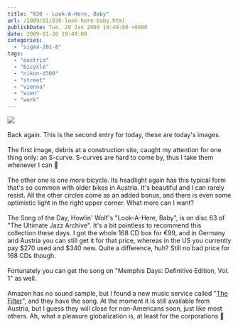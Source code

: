```yaml
---
title: "830 - Look-A-Here, Baby"
url: /2009/01/830-look-here-baby.html
publishDate: Tue, 20 Jan 2009 19:49:00 +0000
date: 2009-01-20 19:49:00
categories: 
  - "sigma-201-8"
tags: 
  - "austria"
  - "bicycle"
  - "nikon-d300"
  - "street"
  - "vienna"
  - "wien"
  - "work"
---
```

<a href="https://d25zfm9zpd7gm5.cloudfront.net/1200x1200/2009/20090120_084326_ps.jpg" target="_blank"><img src="https://d25zfm9zpd7gm5.cloudfront.net/0600x0600/2009/20090120_084326_ps.jpg"/></a><br/><br/>Back again. This is the second entry for today, these are today's images.<br/><br/><a href="https://d25zfm9zpd7gm5.cloudfront.net/1200x1200/2009/20090120_084850_ps.jpg" target="_blank"><img alt="" border="0" src="https://d25zfm9zpd7gm5.cloudfront.net/0150x0150/2009/20090120_084850_ps.jpg" style="margin: 0pt 10px 0pt 0px; float: left;"/></a> The first image, debris at a construction site, caught my attention for one thing only: an S-curve. S-curves are hard to come by, thus I take them whenever I can 🙂<br/><br/>The other one is one more bicycle. Its headlight again has this typical form that's so common with older bikes in Austria. It's beautiful and I can rarely resist. All the other circles come as an added bonus, and there is even some optimistic light in the right upper corner. What more can I want?<br/><br/> The Song of the Day, Howlin' Wolf's "Look-A-Here, Baby", is on disc 63 of "The Ultimate Jazz Archive". It's a bit pointless to recommend this collection these days. I got the whole 168 CD box for €99, and in Germany and Austria you can still get it for that price, whereas in the US you currently pay $270 used and $340 new. Quite a difference, huh? Still no bad price for 168 CDs though.<br/><br/> Fortunately you can get the song on "Memphis Days: Definitive Edition, Vol. 1" as well. <br/><br/>Amazon has no sound sample, but I found a new music service called "<a href="http://www.thefilter.com/Music/Howlin-Wolf/Come-Back-Home/6749857-Look-A-Here-Baby?TabView=ArtistInfo" target="_blank">The Filter</a>", and they have the song. At the moment it is still available from Austria, but I guess they will close for non-Americans soon, just like most others. Ah, what a pleasure globalization is, at least for the corporations 🙂
